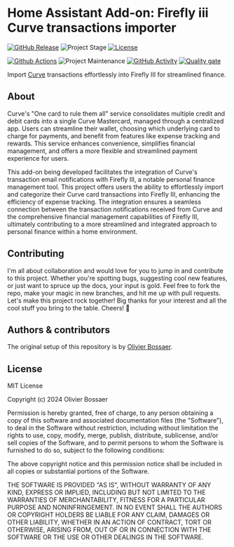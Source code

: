 # Home Assistant Add-on: Firefly iii Curve transactions importer

[![GitHub Release][releases-shield]][releases]
![Project Stage][project-stage-shield]
[![License][license-shield]](LICENSE.md)

[![Github Actions][github-actions-shield]][github-actions]
![Project Maintenance][maintenance-shield]
[![GitHub Activity][commits-shield]][commits]
[![Quality gate][quality_gate_shield]][quality_gate]

Import [Curve](https://curve.com/en-gb/) transactions effortlessly into Firefly III for streamlined finance.

## About

Curve's "One card to rule them all" service consolidates multiple credit and debit cards into a single Curve Mastercard, managed through a centralized app. Users can streamline their wallet, choosing which underlying card to charge for payments, and benefit from features like expense tracking and rewards. This service enhances convenience, simplifies financial management, and offers a more flexible and streamlined payment experience for users.

This add-on being developed facilitates the integration of Curve's transaction email notifications with Firefly III, a notable personal finance management tool. This project offers users the ability to effortlessly import and categorize their Curve card transactions into Firefly III, enhancing the efficiency of expense tracking. The integration ensures a seamless connection between the transaction notifications received from Curve and the comprehensive financial management capabilities of Firefly III, ultimately contributing to a more streamlined and integrated approach to personal finance within a home environment.

## Contributing

I'm all about collaboration and would love for you to jump in and contribute to this project. Whether you're spotting bugs, suggesting cool new features, or just want to spruce up the docs, your input is gold. Feel free to fork the repo, make your magic in new branches, and hit me up with pull requests. Let's make this project rock together! Big thanks for your interest and all the cool stuff you bring to the table. Cheers! 🚀

## Authors & contributors

The original setup of this repository is by [Olivier Bossaer][olibos].

## License

MIT License

Copyright (c) 2024 Olivier Bossaer

Permission is hereby granted, free of charge, to any person obtaining a copy
of this software and associated documentation files (the "Software"), to deal
in the Software without restriction, including without limitation the rights
to use, copy, modify, merge, publish, distribute, sublicense, and/or sell
copies of the Software, and to permit persons to whom the Software is
furnished to do so, subject to the following conditions:

The above copyright notice and this permission notice shall be included in all
copies or substantial portions of the Software.

THE SOFTWARE IS PROVIDED "AS IS", WITHOUT WARRANTY OF ANY KIND, EXPRESS OR
IMPLIED, INCLUDING BUT NOT LIMITED TO THE WARRANTIES OF MERCHANTABILITY,
FITNESS FOR A PARTICULAR PURPOSE AND NONINFRINGEMENT. IN NO EVENT SHALL THE
AUTHORS OR COPYRIGHT HOLDERS BE LIABLE FOR ANY CLAIM, DAMAGES OR OTHER
LIABILITY, WHETHER IN AN ACTION OF CONTRACT, TORT OR OTHERWISE, ARISING FROM,
OUT OF OR IN CONNECTION WITH THE SOFTWARE OR THE USE OR OTHER DEALINGS IN THE
SOFTWARE.

[commits-shield]: https://img.shields.io/github/commit-activity/y/olibos/ha-addon-curve.svg
[commits]: https://github.com/olibos/ha-addon-curve/commits/main
[olibos]: https://github.com/olibos
[github-actions-shield]: https://github.com/olibos/ha-addon-curve/workflows/CI/badge.svg
[github-actions]: https://github.com/olibos/ha-addon-curve/actions
[issue]: https://github.com/olibos/ha-addon-curve/issues
[license-shield]: https://img.shields.io/github/license/olibos/ha-addon-curve.svg
[maintenance-shield]: https://img.shields.io/maintenance/yes/2024.svg
[project-stage-shield]: https://img.shields.io/badge/Project%20Stage-Concept-red.svg
[releases-shield]: https://img.shields.io/github/release/olibos/ha-addon-curve.svg
[releases]: https://github.com/olibos/ha-addon-curve/releases
[repository]: https://github.com/olibos/ha-addon-curve
[quality_gate_shield]: https://sonarcloud.io/api/project_badges/quality_gate?project=olibos_ha-addon-curve
[quality_gate]: https://sonarcloud.io/summary/new_code?id=olibos_ha-addon-curve